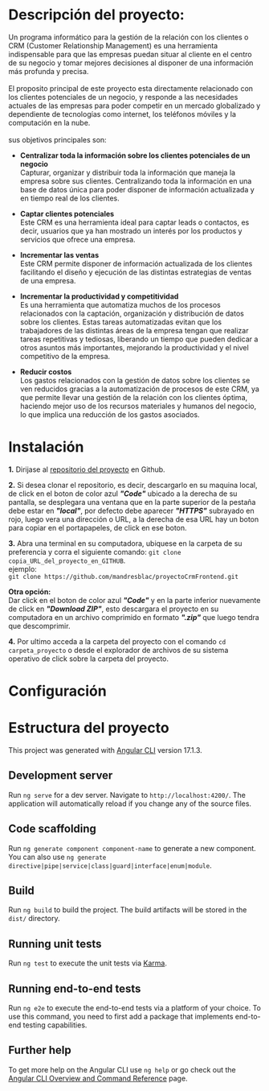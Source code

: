 # Descripción del proyecto:

Un programa informático para la gestión de la relación con los clientes o CRM (Customer Relationship Management) es una herramienta indispensable para que las empresas puedan situar al cliente en el centro de su negocio y tomar mejores decisiones al disponer de una información más profunda y precisa.
<br />
<br />
El proposito principal de este proyecto esta directamente relacionado con los clientes potenciales de un negocio, y responde a las necesidades actuales de las empresas para poder competir en un mercado globalizado y dependiente de tecnologías como internet, los teléfonos móviles y la computación en la nube.
<br />
<br />
sus objetivos principales son:
<br />

- **Centralizar toda la información sobre los clientes potenciales de un negocio**
  <br />
  Capturar, organizar y distribuir toda la información que maneja la empresa sobre sus clientes. Centralizando toda la información en una base de datos única para poder disponer de información actualizada y en tiempo real de los clientes.
  <br />

- **Captar clientes potenciales**
  <br />
  Este CRM es una herramienta ideal para captar leads o contactos, es decir, usuarios que ya han mostrado un interés por los productos y servicios que ofrece una empresa.
  <br />

- **Incrementar las ventas**
  <br />
  Este CRM permite disponer de información actualizada de los clientes facilitando el diseño y ejecución de las distintas estrategias de ventas de una empresa.
  <br />

- **Incrementar la productividad y competitividad**
  <br />
  Es una herramienta que automatiza muchos de los procesos relacionados con la captación, organización y distribución de datos sobre los clientes. Estas tareas automatizadas evitan que los trabajadores de las distintas áreas de la empresa tengan que realizar tareas repetitivas y tediosas, liberando un tiempo que pueden dedicar a otros asuntos más importantes, mejorando la productividad y el nivel competitivo de la empresa.
  <br />

- **Reducir costos**
  <br />
  Los gastos relacionados con la gestión de datos sobre los clientes se ven reducidos gracias a la automatización de procesos de este CRM, ya que permite llevar una gestión de la relación con los clientes óptima, haciendo mejor uso de los recursos materiales y humanos del negocio, lo que implica una reducción de los gastos asociados.
  <br />

# Instalación

**1.** Dirijase al [repositorio del proyecto](https://github.com/mandresblac/proyectoCrmFrontend?tab=readme-ov-file) en Github.

**2.** Si desea clonar el repositorio, es decir, descargarlo en su maquina local, de click en el boton de color azul **_"Code"_** ubicado a la derecha de su pantalla, se desplegara una ventana que en la parte superior de la pestaña debe estar en **_"local"_**, por defecto debe aparecer **_"HTTPS"_** subrayado en rojo, luego vera una dirección o URL, a la derecha de esa URL hay un boton para copiar en el portapapeles, de click en ese boton.

**3.** Abra una terminal en su computadora, ubiquese en la carpeta de su preferencia y corra el siguiente comando:
`git clone copia_URL_del_proyecto_en_GITHUB`.
<br />
ejemplo:
<br />
`git clone https://github.com/mandresblac/proyectoCrmFrontend.git`
<br />

**Otra opción:**
<br />
Dar click en el boton de color azul **_"Code"_** y en la parte inferior nuevamente de click en **_"Download ZIP"_**, esto descargara el proyecto en su computadora en un archivo comprimido en formato **_".zip"_** que luego tendra que descomprimir.

**4.** Por ultimo acceda a la carpeta del proyecto con el comando `cd carpeta_proyecto` o desde el explorador de archivos de su sistema operativo de click sobre la carpeta del proyecto.

# Configuración

# Estructura del proyecto

This project was generated with [Angular CLI](https://github.com/angular/angular-cli) version 17.1.3.

## Development server

Run `ng serve` for a dev server. Navigate to `http://localhost:4200/`. The application will automatically reload if you change any of the source files.

## Code scaffolding

Run `ng generate component component-name` to generate a new component. You can also use `ng generate directive|pipe|service|class|guard|interface|enum|module`.

## Build

Run `ng build` to build the project. The build artifacts will be stored in the `dist/` directory.

## Running unit tests

Run `ng test` to execute the unit tests via [Karma](https://karma-runner.github.io).

## Running end-to-end tests

Run `ng e2e` to execute the end-to-end tests via a platform of your choice. To use this command, you need to first add a package that implements end-to-end testing capabilities.

## Further help

To get more help on the Angular CLI use `ng help` or go check out the [Angular CLI Overview and Command Reference](https://angular.io/cli) page.
